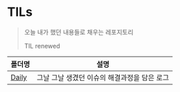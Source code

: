 # TILs

> 오늘 내가 했던 내용들로 채우는 레포지토리
>
> TIL renewed

| 폴더명         | 설명                                         |
| -------------- | -------------------------------------------- |
| [Daily](Daily) | 그날 그날 생겼던 이슈의 해결과정을 담은 로그 |

